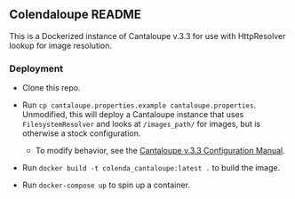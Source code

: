 ## Colendaloupe README

This is a Dockerized instance of Cantaloupe v.3.3 for use with HttpResolver lookup for image resolution.

### Deployment

* Clone this repo.
* Run `cp cantaloupe.properties.example cantaloupe.properties`.  Unmodified, this will deploy a Cantaloupe instance that uses `FilesystemResolver` and looks at `/images_path/` for images, but is otherwise a stock configuration.
    * To modify behavior, see the [Cantaloupe v.3.3 Configuration Manual](https://medusa-project.github.io/cantaloupe/manual/3.3/configuration.html).
    
* Run `docker build -t colenda_cantaloupe:latest .` to build the image.
* Run `docker-compose up` to spin up a container.